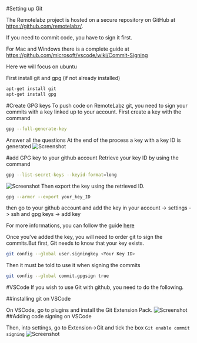 #Setting up Git 

The Remotelabz project is hosted on a secure repository on GitHub at https://github.com/remotelabz/.

If you need to commit code, you have to sign it first. 

For Mac and Windows there is a complete guide at https://github.com/microsoft/vscode/wiki/Commit-Signing

Here we will focus on ubuntu 

First install git and gpg (if not already installed)

```bash
apt-get install git
apt-get install gpg
```

#Create GPG keys
To push code on RemoteLabz git, you need to sign your commits with a key linked up to your account.
First create a key with the command
```bash
gpg --full-generate-key
```
Answer all the questions
At the end of the process a key with a key ID is generated
![Screenshot](/images/Developers/git_images/gpg_key_generated.png)

#add GPG key to your github account
Retrieve your key ID by using the command
```bash
gpg --list-secret-keys --keyid-format=long
```
![Screenshot](/images/Developers/git_images/gpg_key_list.png)
Then export the key using the retrieved ID.

```bash
gpg --armor --export your_key_ID
```
then go to your github account and add the key in your account -> settings -> ssh and gpg keys -> add key 


For more informations, you can follow the guide <a href="https://docs.github.com/en/authentication/managing-commit-signature-verification/adding-a-gpg-key-to-your-github-account"> here</a>

Once you've added the key, you will need to order git to sign the commits.But first, Git needs to know that your key exists.
```bash
git config --global user.signingkey <Your Key ID>
```
Then it must be told to use it when signing the commits

```bash
git config --global commit.gpgsign true
```
#VSCode
If you wish to use Git with github, you need to do the following.

##installing git on VSCode

On VSCode, go to plugins and install the Git Extension Pack.
![Screenshot](/images/Developers/git_images/vscode_git_add.png)
##Adding code signing on VSCode

Then, into settings, go to Extension->Git and tick the box `Git enable commit signing`
![Screenshot](/images/Developers/git_images/vscode_git_code_signing.png)



